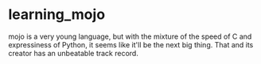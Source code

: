 # learning_mojo
mojo is a very young language, but with the mixture of the speed of C and expressiness of Python, it seems like it'll be the next big thing. That and its creator has an unbeatable track record.
